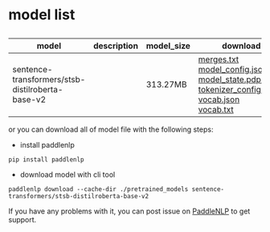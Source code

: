 #  model list

##  

| model  | description | model_size  | download         |
| --- | --- | --- | --- |
|sentence-transformers/stsb-distilroberta-base-v2|  | 313.27MB | [merges.txt](https://bj.bcebos.com/paddlenlp/models/community/sentence-transformers/stsb-distilroberta-base-v2/merges.txt)<br>[model_config.json](https://bj.bcebos.com/paddlenlp/models/community/sentence-transformers/stsb-distilroberta-base-v2/model_config.json)<br>[model_state.pdparams](https://bj.bcebos.com/paddlenlp/models/community/sentence-transformers/stsb-distilroberta-base-v2/model_state.pdparams)<br>[tokenizer_config.json](https://bj.bcebos.com/paddlenlp/models/community/sentence-transformers/stsb-distilroberta-base-v2/tokenizer_config.json)<br>[vocab.json](https://bj.bcebos.com/paddlenlp/models/community/sentence-transformers/stsb-distilroberta-base-v2/vocab.json)<br>[vocab.txt](https://bj.bcebos.com/paddlenlp/models/community/sentence-transformers/stsb-distilroberta-base-v2/vocab.txt) |

or you can download all of model file with the following steps:

* install paddlenlp

```shell
pip install paddlenlp
```

* download model with cli tool

```shell
paddlenlp download --cache-dir ./pretrained_models sentence-transformers/stsb-distilroberta-base-v2
```

If you have any problems with it, you can post issue on [PaddleNLP](https://github.com/PaddlePaddle/PaddleNLP) to get support.
